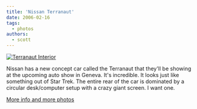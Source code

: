 ```yaml
---
title: 'Nissan Terranaut'
date: 2006-02-16
tags:
  - photos
authors:
  - scott
---
```


[![Terranaut Interior](/images/blog-photos/terranaut_int.jpg)](/images/blog-photos/terranaut_int.jpg)

Nissan has a new concept car called the Terranaut that they'll be showing at the upcoming auto show in Geneva. It's incredible. It looks just like something out of Star Trek. The entire rear of the car is dominated by a circular desk/computer setup with a crazy giant screen. I want one.

[More info and more photos](http://www.autoblog.com/2006/02/15/pics-of-nissan-terranaut-reveal-vehicle-perfect-for-picard-and-h/)
